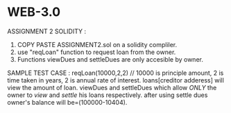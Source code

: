 # WEB-3.0
ASSIGNMENT 2 SOLIDITY :
1. COPY PASTE ASSIGNMENT2.sol on a solidity compliler.
2. use "reqLoan" function to request loan from the owner.
3. Functions viewDues and settleDues are only accesible by owner.

SAMPLE TEST CASE :
reqLoan(10000,2,2) // 10000 is principle amount, 2 is time taken in years, 2 is annual rate of interest.
loans[creditor adderess] will view the amount of loan.
viewDues and settleDues which allow *ONLY* the owner to *view* and *settle* his loans respectively.
after using settle dues 
owner's balance will be=(100000-10404).
